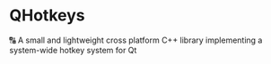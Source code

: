 # QHotkeys
🔠 A small and lightweight cross platform C++ library implementing a system-wide hotkey system for Qt
